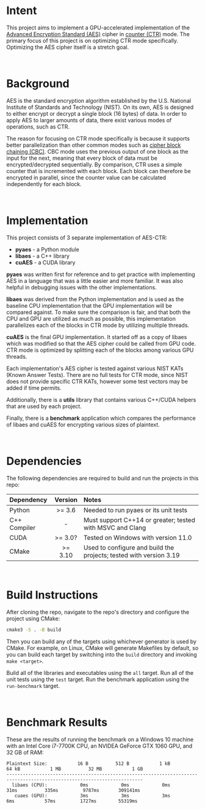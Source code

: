 # Intent

This project aims to implement a GPU-accelerated implementation of the
[Advanced Encryption Standard (AES)](https://en.wikipedia.org/wiki/Advanced_Encryption_Standard) cipher in [counter (CTR)](https://en.wikipedia.org/wiki/Block_cipher_mode_of_operation#Counter_(CTR)) mode. The primary focus of
this project is on optimizing CTR mode specifically. Optimizing the AES cipher
itself is a stretch goal.

<br>

# Background

AES is the standard encryption algorithm established by the U.S. National 
Institute of Standards and Technology (NIST). On its own, AES is designed to
either encrypt or decrypt a single block (16 bytes) of data. In order to apply
AES to larger amounts of data, there exist various modes of operations, such as
CTR. 

The reason for focusing on CTR mode specifically is because it supports better
parallelization than other common modes such as [cipher block chaining (CBC)](https://en.wikipedia.org/wiki/Block_cipher_mode_of_operation#Cipher_block_chaining_(CBC)).
CBC mode uses the previous output of one block as the input for the next, 
meaning that every block of data must be encrypted/decrypted sequentially. By
comparison, CTR uses a simple counter that is incremented with each block. Each
block can therefore be encrypted in parallel, since the counter value can be
calculated independently for each block.

<br>

# Implementation

This project consists of 3 separate implementation of AES-CTR:

* **pyaes** - a Python module
* **libaes** - a C++ library
* **cuAES** - a CUDA library

**pyaes** was written first for reference and to get practice with implementing
AES in a language that was a little easier and more familiar. It was also 
helpful in debugging issues with the other implementations.

**libaes** was derived from the Python implementation and is used as the 
baseline CPU implementation that the GPU implementation will be compared 
against. To make sure the comparison is fair, and that both the CPU and GPU are
utilized as much as possible, this implementation parallelizes each of the 
blocks in CTR mode by utilizing multiple threads.

**cuAES** is the final GPU implementation. It started off as a copy of libaes
which was modified so that the AES cipher could be called from GPU code. CTR
mode is optimized by splitting each of the blocks among various GPU threads.

Each implementation's AES cipher is tested against various NIST KATs (Known 
Answer Tests). There are no full tests for CTR mode, since NIST does not provide
specific CTR KATs, however some test vectors may be added if time permits.

Additionally, there is a **utils** library that contains various C++/CUDA 
helpers that are used by each project.

Finally, there is a **benchmark** application which compares the performance of
libaes and cuAES for encrypting various sizes of plaintext.

<br>

# Dependencies

The following dependencies are required to build and run the projects in this
repo:

| Dependency    | Version | Notes                                                              |
|:--------------|:-------:|:-------------------------------------------------------------------|
| Python        | >= 3.6  | Needed to run pyaes or its unit tests                              |
| C++ Compiler  | -       | Must support C++14 or greater; tested with MSVC and Clang          |
| CUDA          | >= 3.0? | Tested on Windows with version 11.0                                |
| CMake         | >= 3.10 | Used to configure and build the projects; tested with version 3.19 |

<br>

# Build Instructions

After cloning the repo, navigate to the repo's directory and configure the 
project using CMake:

```sh
cmake3 -S . -B build
```

Then you can build any of the targets using whichever generator is used by 
CMake. For example, on Linux, CMake will generate Makefiles by default, so you 
can build each target by switching into the `build` directory and invoking 
`make <target>`.

Build all of the libraries and executables using the `all` target. Run all of 
the unit tests using the `test` target. Run the benchmark application using the
`run-benchmark` target.

<br>

# Benchmark Results

These are the results of running the benchmark on a Windows 10 machine with an
Intel Core i7-7700K CPU, an NVIDEA GeForce GTX 1060 GPU, and 32 GB of RAM:

```log
Plaintext Size:           16 B          512 B           1 kB          64 kB           1 MB          32 MB           1 GB
------------------------------------------------------------------------------------------------------------------------
  libaes (CPU):            0ms            0ms            0ms           31ms          335ms         9787ms       309141ms
   cuaes (GPU):            3ms            3ms            3ms            6ms           57ms         1727ms        55319ms
```

